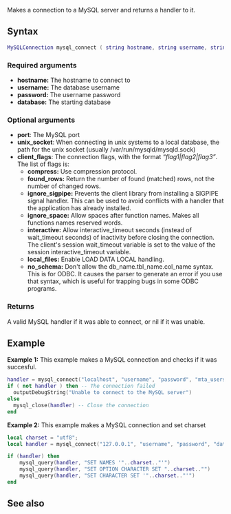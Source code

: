 <pageclass class="#AA7592" subcaption="MTA-MySQL Module"></pageclass>

Makes a connection to a MySQL server and returns a handler to it.

Syntax
------

``` lua
MySQLConnection mysql_connect ( string hostname, string username, string password, string database, [ int port=3306, string unix_socket=nil, string client_flags=""] )
```

### Required arguments

-   **hostname:** The hostname to connect to
-   **username:** The database username
-   **password:** The username password
-   **database:** The starting database

### Optional arguments

-   **port**: The MySQL port
-   **unix\_socket**: When connecting in unix systems to a local database, the path for the unix socket (usually /var/run/mysqld/mysqld.sock)
-   **client\_flags**: The connection flags, with the format *“flag1|flag2|flag3”*. The list of flags is:
    -   **compress:** Use compression protocol.
    -   **found\_rows:** Return the number of found (matched) rows, not the number of changed rows.
    -   **ignore\_sigpipe:** Prevents the client library from installing a SIGPIPE signal handler. This can be used to avoid conflicts with a handler that the application has already installed.
    -   **ignore\_space:** Allow spaces after function names. Makes all functions names reserved words.
    -   **interactive:** Allow interactive\_timeout seconds (instead of wait\_timeout seconds) of inactivity before closing the connection. The client's session wait\_timeout variable is set to the value of the session interactive\_timeout variable.
    -   **local\_files:** Enable LOAD DATA LOCAL handling.
    -   **no\_schema:** Don't allow the db\_name.tbl\_name.col\_name syntax. This is for ODBC. It causes the parser to generate an error if you use that syntax, which is useful for trapping bugs in some ODBC programs.

### Returns

A valid MySQL handler if it was able to connect, or nil if it was unable.

Example
-------

**Example 1:** This example makes a MySQL connection and checks if it was succesful.

``` lua
handler = mysql_connect("localhost", "username", "password", "mta_users") -- Establish the connection
if ( not handler ) then -- The connection failed
  outputDebugString("Unable to connect to the MySQL server")
else
  mysql_close(handler) -- Close the connection
end
```

**Example 2:** This example makes a MySQL connection and set charset

``` lua
local charset = "utf8";
local handler = mysql_connect("127.0.0.1", "username", "password", "database", 3306, "/var/lib/libmysqlclient.so.15", "")

if (handler) then
    mysql_query(handler, "SET NAMES '"..charset.."'")
    mysql_query(handler, "SET OPTION CHARACTER SET "..charset.."")
    mysql_query(handler, "SET CHARACTER SET '"..charset.."'")
end
```

See also
--------
